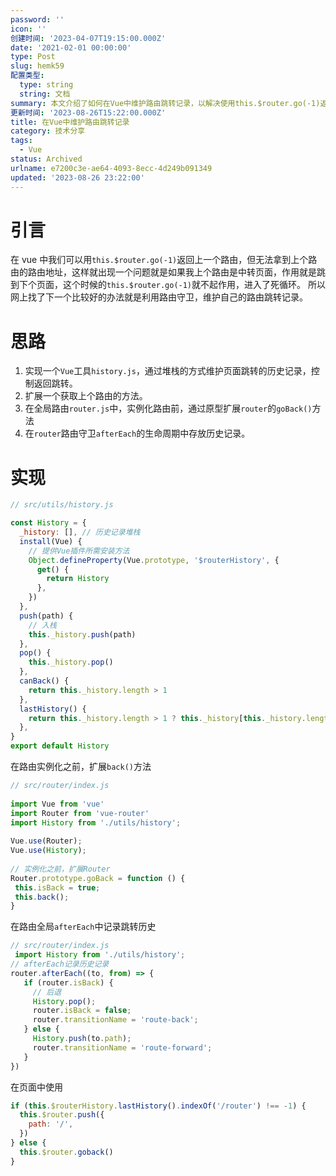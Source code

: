 ```yaml
---
password: ''
icon: ''
创建时间: '2023-04-07T19:15:00.000Z'
date: '2021-02-01 00:00:00'
type: Post
slug: hemk59
配置类型:
  type: string
  string: 文档
summary: 本文介绍了如何在Vue中维护路由跳转记录，以解决使用this.$router.go(-1)返回上一个路由时，无法拿到上个路由的路由地址的问题，并避免进入死循环。作者提出了通过路由守卫，利用堆栈的方式维护页面跳转的历史记录的思路，并给出了具体实现方法。
更新时间: '2023-08-26T15:22:00.000Z'
title: 在Vue中维护路由跳转记录
category: 技术分享
tags:
  - Vue
status: Archived
urlname: e7200c3e-ae64-4093-8ecc-4d249b091349
updated: '2023-08-26 23:22:00'
---
```


# 引言


在 vue 中我们可以用`this.$router.go(-1)`返回上一个路由，但无法拿到上个路由的路由地址，这样就出现一个问题就是如果我上个路由是中转页面，作用就是跳到下个页面，这个时候的`this.$router.go(-1)`就不起作用，进入了死循环。 所以网上找了下一个比较好的办法就是利用路由守卫，维护自己的路由跳转记录。


# 思路

1. 实现一个`Vue`工具`history.js`，通过堆栈的方式维护页面跳转的历史记录，控制返回跳转。
2. 扩展一个获取上个路由的方法。
3. 在全局路由`router.js`中，实例化路由前，通过原型扩展`router`的`goBack()`方法
4. 在`router`路由守卫`afterEach`的生命周期中存放历史记录。

# 实现


```javascript
// src/utils/history.js

const History = {
  _history: [], // 历史记录堆栈
  install(Vue) {
    // 提供Vue插件所需安装方法
    Object.defineProperty(Vue.prototype, '$routerHistory', {
      get() {
        return History
      },
    })
  },
  push(path) {
    // 入栈
    this._history.push(path)
  },
  pop() {
    this._history.pop()
  },
  canBack() {
    return this._history.length > 1
  },
  lastHistory() {
    return this._history.length > 1 ? this._history[this._history.length - 2] : '/'
  },
}
export default History
```


在路由实例化之前，扩展`back()`方法


```javascript
// src/router/index.js
 
import Vue from 'vue'
import Router from 'vue-router'
import History from './utils/history';
 
Vue.use(Router);
Vue.use(History);
 
// 实例化之前，扩展Router
Router.prototype.goBack = function () {
 this.isBack = true;
 this.back();
}
```


在路由全局`afterEach`中记录跳转历史


```javascript
// src/router/index.js
 import History from './utils/history';
// afterEach记录历史记录
router.afterEach((to, from) => {
   if (router.isBack) {
     // 后退
     History.pop();
     router.isBack = false;
     router.transitionName = 'route-back';
   } else {
     History.push(to.path);
     router.transitionName = 'route-forward';
   }
})
```


在页面中使用


```javascript
if (this.$routerHistory.lastHistory().indexOf('/router') !== -1) {
  this.$router.push({
    path: '/',
  })
} else {
  this.$router.goback()
}
```

